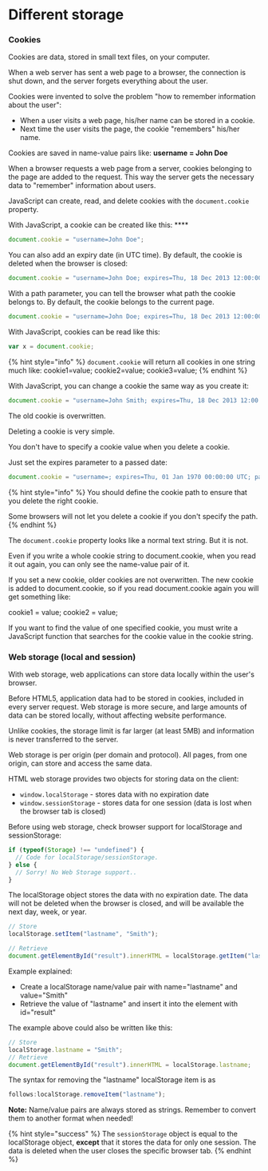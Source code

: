# Different storage

### Cookies

Cookies are data, stored in small text files, on your computer.

When a web server has sent a web page to a browser, the connection is shut down, and the server forgets everything about the user.

Cookies were invented to solve the problem "how to remember information about the user":

* When a user visits a web page, his/her name can be stored in a cookie.
* Next time the user visits the page, the cookie "remembers" his/her name.

Cookies are saved in name-value pairs like: **username = John Doe**

When a browser requests a web page from a server, cookies belonging to the page are added to the request. This way the server gets the necessary data to "remember" information about users.

JavaScript can create, read, and delete cookies with the `document.cookie` property.

With JavaScript, a cookie can be created like this: ****

```javascript
document.cookie = "username=John Doe";
```

You can also add an expiry date \(in UTC time\). By default, the cookie is deleted when the browser is closed: 

```javascript
document.cookie = "username=John Doe; expires=Thu, 18 Dec 2013 12:00:00 UTC";
```

With a path parameter, you can tell the browser what path the cookie belongs to. By default, the cookie belongs to the current page. 

```javascript
document.cookie = "username=John Doe; expires=Thu, 18 Dec 2013 12:00:00 UTC; path=/";
```

With JavaScript, cookies can be read like this:

```javascript
var x = document.cookie;
```

{% hint style="info" %}
`document.cookie` will return all cookies in one string much like: cookie1=value; cookie2=value; cookie3=value;
{% endhint %}

With JavaScript, you can change a cookie the same way as you create it:

```javascript
document.cookie = "username=John Smith; expires=Thu, 18 Dec 2013 12:00:00 UTC; path=/";
```

The old cookie is overwritten.

Deleting a cookie is very simple.

You don't have to specify a cookie value when you delete a cookie.

Just set the expires parameter to a passed date:

```javascript
document.cookie = "username=; expires=Thu, 01 Jan 1970 00:00:00 UTC; path=/;";
```

{% hint style="info" %}
You should define the cookie path to ensure that you delete the right cookie.

Some browsers will not let you delete a cookie if you don't specify the path.
{% endhint %}

The `document.cookie` property looks like a normal text string. But it is not.

Even if you write a whole cookie string to document.cookie, when you read it out again, you can only see the name-value pair of it.

If you set a new cookie, older cookies are not overwritten. The new cookie is added to document.cookie, so if you read document.cookie again you will get something like:

cookie1 = value; cookie2 = value;

If you want to find the value of one specified cookie, you must write a JavaScript function that searches for the cookie value in the cookie string.

### Web storage \(local and session\)

With web storage, web applications can store data locally within the user's browser.

Before HTML5, application data had to be stored in cookies, included in every server request. Web storage is more secure, and large amounts of data can be stored locally, without affecting website performance.

Unlike cookies, the storage limit is far larger \(at least 5MB\) and information is never transferred to the server.

Web storage is per origin \(per domain and protocol\). All pages, from one origin, can store and access the same data.

HTML web storage provides two objects for storing data on the client:

* `window.localStorage` - stores data with no expiration date
* `window.sessionStorage` - stores data for one session \(data is lost when the browser tab is closed\)

Before using web storage, check browser support for localStorage and sessionStorage:

```javascript
if (typeof(Storage) !== "undefined") {
  // Code for localStorage/sessionStorage.
} else {
  // Sorry! No Web Storage support..
}
```

The localStorage object stores the data with no expiration date. The data will not be deleted when the browser is closed, and will be available the next day, week, or year.

```javascript
// Store
localStorage.setItem("lastname", "Smith");

// Retrieve
document.getElementById("result").innerHTML = localStorage.getItem("lastname");
```

Example explained:

* Create a localStorage name/value pair with name="lastname" and value="Smith"
* Retrieve the value of "lastname" and insert it into the element with id="result"

The example above could also be written like this:

```javascript
// Store
localStorage.lastname = "Smith";
// Retrieve
document.getElementById("result").innerHTML = localStorage.lastname;
```

The syntax for removing the "lastname" localStorage item is as 

```javascript
follows:localStorage.removeItem("lastname");
```

**Note:** Name/value pairs are always stored as strings. Remember to convert them to another format when needed!

{% hint style="success" %}
 The `sessionStorage` object is equal to the localStorage object, **except** that it stores the data for only one session. The data is deleted when the user closes the specific browser tab.
{% endhint %}



